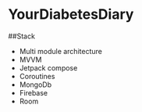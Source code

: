 # YourDiabetesDiary

##Stack
* Multi module architecture
* MVVM
* Jetpack compose
* Coroutines
* MongoDb
* Firebase
* Room
